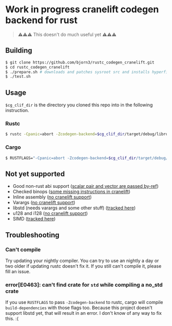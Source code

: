 # Work in progress cranelift codegen backend for rust

> ⚠⚠⚠ This doesn't do much useful yet ⚠⚠⚠

## Building

```bash
$ git clone https://github.com/bjorn3/rustc_codegen_cranelift.git
$ cd rustc_codegen_cranelift
$ ./prepare.sh # downloads and patches sysroot src and installs hyperfine for benchmarking
$ ./test.sh
```

## Usage

`$cg_clif_dir` is the directory you cloned this repo into in the following instruction.

### Rustc

```bash
$ rustc -Cpanic=abort -Zcodegen-backend=$cg_clif_dir/target/debug/librustc_codegen_cranelift.so my_crate.rs
```

### Cargo

```bash
$ RUSTFLAGS="-Cpanic=abort -Zcodegen-backend=$cg_clif_dir/target/debug/librustc_codegen_cranelift.dylib --sysroot $cg_clif_dir/build_sysroot/sysroot" cargo run
```

## Not yet supported

* Good non-rust abi support ([scalar pair and vector are passed by-ref](https://github.com/bjorn3/rustc_codegen_cranelift/issues/10))
* Checked binops ([some missing instructions in cranelift](https://github.com/CraneStation/cranelift/issues/460))
* Inline assembly ([no cranelift support](https://github.com/CraneStation/cranelift/issues/444))
* Varargs ([no cranelift support](https://github.com/CraneStation/cranelift/issues/212))
* libstd (needs varargs and some other stuff) ([tracked here](https://github.com/bjorn3/rustc_codegen_cranelift/issues/146))
* u128 and i128 ([no cranelift support](https://github.com/CraneStation/cranelift/issues/354))
* SIMD ([tracked here](https://github.com/bjorn3/rustc_codegen_cranelift/issues/171))

## Troubleshooting

### Can't compile

Try updating your nightly compiler. You can try to use an nightly a day or two older if updating rustc doesn't fix it. If you still can't compile it, please fill an issue.

### error[E0463]: can't find crate for `std` while compiling a no_std crate

If you use `RUSTFLAGS` to pass `-Zcodegen-backend` to rustc, cargo will compile `build-dependencies` with those flags too. Because this project doesn't support libstd yet, that will result in an error. I don't know of any way to fix this. :(
